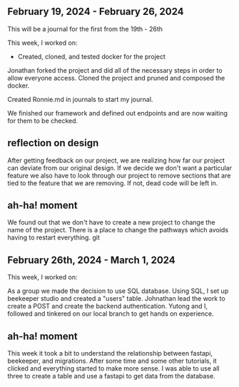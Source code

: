 ## February 19, 2024 - February 26, 2024

This will be a journal for the first from the 19th - 26th

This week, I worked on:

* Created, cloned, and tested docker for the project

Jonathan forked the project and did all of the necessary steps in
order to allow everyone access. Cloned the project and pruned and
composed the docker.

Created Ronnie.md in journals to start my journal.

We finished our framework and defined out endpoints and are now waiting
for them to be checked.

## reflection on design
After getting feedback on our project, we are realizing how far our project
can deviate from our original design. If we decide we don't want a particular
feature we also have to look through our project to remove sections that are tied
to the feature that we are removing. If not, dead code will be left in.

## ah-ha! moment
We found out that we don't have to create a new project to change the name
of the project. There is a place to change the pathways which avoids having
to restart everything.
git


## February 26th, 2024 - March 1, 2024

This week, I worked on:

As a group we made the decision to use SQL database.
Using SQL, I set up beekeeper studio and created a "users" table.
Johnathan lead the work to create a POST and create the backend authentication.
Yutong and I, followed and tinkered on our local branch to get hands on experience.

## ah-ha! moment

This week it took a bit to understand the relationship between fastapi, beekeeper, and migrations.
After some time and some other tutorials, it clicked and everything started to make more sense.
I was able to use all three to create a table and use a fastapi to get data from the database.
